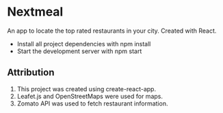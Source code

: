# Nextmeal

An app to locate the top rated restaurants in your city.
Created with React.

* Install all project dependencies with npm install
* Start the development server with npm start

## Attribution

1. This project was created using create-react-app.
2. Leafet.js and OpenStreetMaps were used for maps.
3. Zomato API was used to fetch restaurant information.


